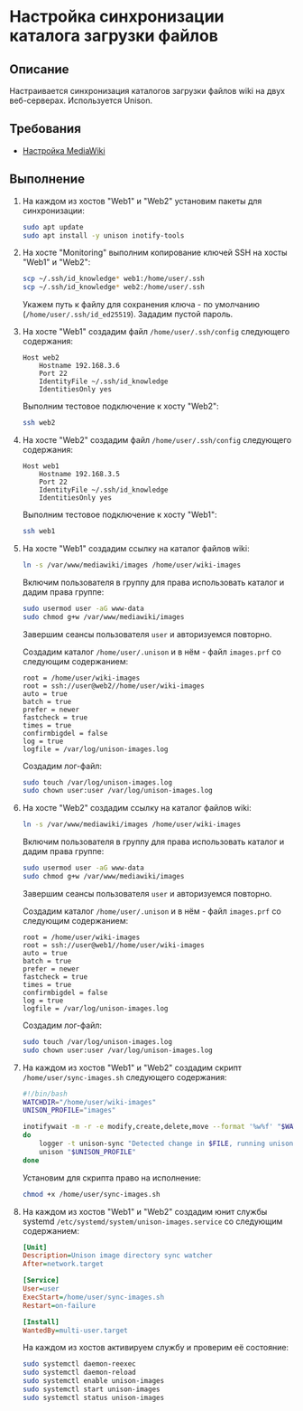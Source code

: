 # Настройка синхронизации каталога загрузки файлов

## Описание

Настраивается синхронизация каталогов загрузки файлов wiki на двух веб-серверах. Используется Unison.

## Требования

* [Настройка MediaWiki](mediawiki-database.md)

## Выполнение

1. На каждом из хостов "Web1" и "Web2" установим пакеты для синхронизации:

    ```sh
    sudo apt update
    sudo apt install -y unison inotify-tools
    ```

2. На хосте "Monitoring" выполним копирование ключей SSH на хосты "Web1" и "Web2":

    ```sh
    scp ~/.ssh/id_knowledge* web1:/home/user/.ssh
    scp ~/.ssh/id_knowledge* web2:/home/user/.ssh
    ```

    Укажем путь к файлу для сохранения ключа - по умолчанию (`/home/user/.ssh/id_ed25519`). Зададим пустой пароль.

3. На хосте "Web1" создадим файл `/home/user/.ssh/config` следующего содержания:

    ```config
    Host web2
        Hostname 192.168.3.6
        Port 22
        IdentityFile ~/.ssh/id_knowledge
        IdentitiesOnly yes
    ```

    Выполним тестовое подключение к хосту "Web2":

    ```sh
    ssh web2
    ```

4. На хосте "Web2" создадим файл `/home/user/.ssh/config` следующего содержания:

    ```config
    Host web1
        Hostname 192.168.3.5
        Port 22
        IdentityFile ~/.ssh/id_knowledge
        IdentitiesOnly yes
    ```

    Выполним тестовое подключение к хосту "Web1":

    ```sh
    ssh web1
    ```

5. На хосте "Web1" создадим ссылку на каталог файлов wiki:

    ```sh
    ln -s /var/www/mediawiki/images /home/user/wiki-images
    ```

    Включим пользователя в группу для права использовать каталог и дадим права группе:

    ```sh
    sudo usermod user -aG www-data
    sudo chmod g+w /var/www/mediawiki/images
    ```

    Завершим сеансы пользователя `user` и авторизуемся повторно.

    Создадим каталог `/home/user/.unison` и в нём - файл `images.prf` со следующим содержанием:

    ```config
    root = /home/user/wiki-images
    root = ssh://user@web2//home/user/wiki-images
    auto = true
    batch = true
    prefer = newer
    fastcheck = true
    times = true
    confirmbigdel = false
    log = true
    logfile = /var/log/unison-images.log
    ```

    Создадим лог-файл:

    ```sh
    sudo touch /var/log/unison-images.log
    sudo chown user:user /var/log/unison-images.log
    ```

6. На хосте "Web2" создадим ссылку на каталог файлов wiki:

    ```sh
    ln -s /var/www/mediawiki/images /home/user/wiki-images
    ```

    Включим пользователя в группу для права использовать каталог и дадим права группе:

    ```sh
    sudo usermod user -aG www-data
    sudo chmod g+w /var/www/mediawiki/images
    ```

    Завершим сеансы пользователя `user` и авторизуемся повторно.

    Создадим каталог `/home/user/.unison` и в нём - файл `images.prf` со следующим содержанием:

    ```config
    root = /home/user/wiki-images
    root = ssh://user@web1//home/user/wiki-images
    auto = true
    batch = true
    prefer = newer
    fastcheck = true
    times = true
    confirmbigdel = false
    log = true
    logfile = /var/log/unison-images.log
    ```

    Создадим лог-файл:

    ```sh
    sudo touch /var/log/unison-images.log
    sudo chown user:user /var/log/unison-images.log
    ```

7. На каждом из хостов "Web1" и "Web2" создадим скрипт `/home/user/sync-images.sh` следующего содержания:

    ```sh
    #!/bin/bash
    WATCHDIR="/home/user/wiki-images"
    UNISON_PROFILE="images"

    inotifywait -m -r -e modify,create,delete,move --format '%w%f' "$WATCHDIR" | while read FILE
    do
        logger -t unison-sync "Detected change in $FILE, running unison"
        unison "$UNISON_PROFILE"
    done
    ```

    Установим для скрипта право на исполнение:

    ```sh
    chmod +x /home/user/sync-images.sh
    ```

8. На каждом из хостов "Web1" и "Web2" создадим юнит службы systemd `/etc/systemd/system/unison-images.service` со следующим содержанием:

    ```ini
    [Unit]
    Description=Unison image directory sync watcher
    After=network.target

    [Service]
    User=user
    ExecStart=/home/user/sync-images.sh
    Restart=on-failure

    [Install]
    WantedBy=multi-user.target
    ```

    На каждом из хостов активируем службу и проверим её состояние:

    ```sh
    sudo systemctl daemon-reexec
    sudo systemctl daemon-reload
    sudo systemctl enable unison-images
    sudo systemctl start unison-images
    sudo systemctl status unison-images
    ```
